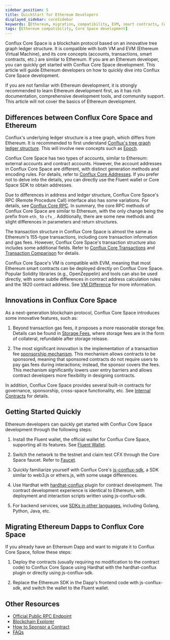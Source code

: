 ```yaml
---
sidebar_position: 5
title: QuickStart for Ethereum Developers
displayed_sidebar: coreSidebar
keywords: [Ethereum, migration, compatibility, EVM, smart contracts, Conflux Core Space, development, quickstart]
tags: [Ethereum compatibility, Core Space development]
---
```


Conflux Core Space is a blockchain protocol based on an innovative tree graph ledger structure. It is compatible with both VM and EVM (Ethereum Virtual Machine), and its core concepts (accounts, transactions, smart contracts, etc.) are similar to Ethereum. If you are an Ethereum developer, you can quickly get started with Conflux Core Space development. This article will guide Ethereum developers on how to quickly dive into Conflux Core Space development.

If you are not familiar with Ethereum development, it is strongly recommended to learn Ethereum development first, as it has rich documentation, comprehensive development tools, and community support. This article will not cover the basics of Ethereum development.

## Differences between Conflux Core Space and Ethereum

Conflux's underlying ledger structure is a tree graph, which differs from Ethereum. It is recommended to first understand [Conflux's tree graph ledger structure](/docs/general/conflux-basics/consensus-mechanisms/proof-of-work/tree-graph). This will involve new concepts such as [Epoch](/docs/general/conflux-basics/glossary#epoch).

Conflux Core Space has two types of accounts, similar to Ethereum: external accounts and contract accounts. However, the account addresses in Conflux Core Space are different, with distinct generation methods and encoding rules. For details, refer to [Conflux Core Addresses](/docs/core/core-space-basics/addresses). If you prefer not to delve into the details, you can directly use the Fluent wallet or Core Space SDK to obtain addresses.

Due to differences in address and ledger structure, Conflux Core Space's RPC (Remote Procedure Call) interface also has some variations. For details, see [Conflux Core RPC](/docs/core/build/json-rpc/cfx-namespace). In summary, the core RPC methods of Conflux Core Space are similar to Ethereum, with the only change being the prefix from `eth_` to `cfx_`. Additionally, there are some new methods and slight differences in parameters and return structures.

The transaction structure in Conflux Core Space is almost the same as Ethereum's 155-type transactions, including core transaction information and gas fees. However, Conflux Core Space's transaction structure also includes some additional fields. Refer to [Conflux Core Transactions](/docs/core/core-space-basics/transactions/overview) and [Transaction Comparison](/docs/core/core-space-basics/transactions/faqs#whats-the-differences-between-ethereum-155-transaction-and-core-space-transaction) for details.

Conflux Core Space's VM is compatible with EVM, meaning that most Ethereum smart contracts can be deployed directly on Conflux Core Space. Popular Solidity libraries (e.g., OpenZeppelin) and tools can also be used directly, with some subtle differences in contract address calculation rules and the 1820 contract address. See [VM Difference](/docs/core/core-space-basics/vm-difference) for more information.

## Innovations in Conflux Core Space

As a next-generation blockchain protocol, Conflux Core Space introduces some innovative features, such as:

1. Beyond transaction gas fees, it proposes a more reasonable storage fee. Details can be found in [Storage Fees](/docs/core/core-space-basics/storage), where storage fees are in the form of collateral, refundable after storage release.

2. The most significant innovation is the implementation of a transaction fee [sponsorship mechanism](/docs/core/core-space-basics/sponsor-mechanism). This mechanism allows contracts to be sponsored, meaning that sponsored contracts do not require users to pay gas fees during interactions; instead, the sponsor covers the fees. This mechanism significantly lowers user entry barriers and allows contract developers more flexibility in designing contracts.

In addition, Conflux Core Space provides several built-in contracts for governance, sponsorship, cross-space functionality, etc. See [Internal Contracts](https://doc.confluxnetwork.org/docs/core/core-space-basics/internal-contracts/) for details.

## Getting Started Quickly

Ethereum developers can quickly get started with Conflux Core Space development through the following steps:

1. Install the Fluent wallet, the official wallet for Conflux Core Space, supporting all its features. See [Fluent Wallet](https://fluentwallet.com/).

2. Switch the network to the testnet and claim test CFX through the Core Space faucet. Refer to [Faucet](https://faucet.confluxnetwork.org/).

3. Quickly familiarize yourself with Conflux Core's [js-conflux-sdk](/docs/core/core-developer-quickstart), a SDK similar to web3.js or ethers.js, with some usage differences.

4. Use Hardhat with [hardhat-conflux](/docs/core/tutorials/hardhat-conflux-plugin) plugin for contract development. The contract development experience is identical to Ethereum, with deployment and interaction scripts written using js-conflux-sdk.

5. For backend services, use [SDKs in other languages](/docs/core/build/sdks-and-tools/sdks), including Golang, Python, Java, etc.

## Migrating Ethereum Dapps to Conflux Core Space

If you already have an Ethereum Dapp and want to migrate it to Conflux Core Space, follow these steps:

1. Deploy the contracts (usually requiring no modification to the contract code) to Conflux Core Space using Hardhat with the hardhat-conflux plugin or directly using js-conflux-sdk.

2. Replace the Ethereum SDK in the Dapp's frontend code with js-conflux-sdk, and switch the wallet to the Fluent wallet.

## Other Resources

- [Official Public RPC Endpoint](/docs/core/conflux_rpcs)
- [Blockchain Explorer](https://confluxscan.org/)
- [How to Sponsor a Contract](/docs/core/tutorials/how-to-sponsor-contract)
- [FAQs](/docs/core/FAQs)